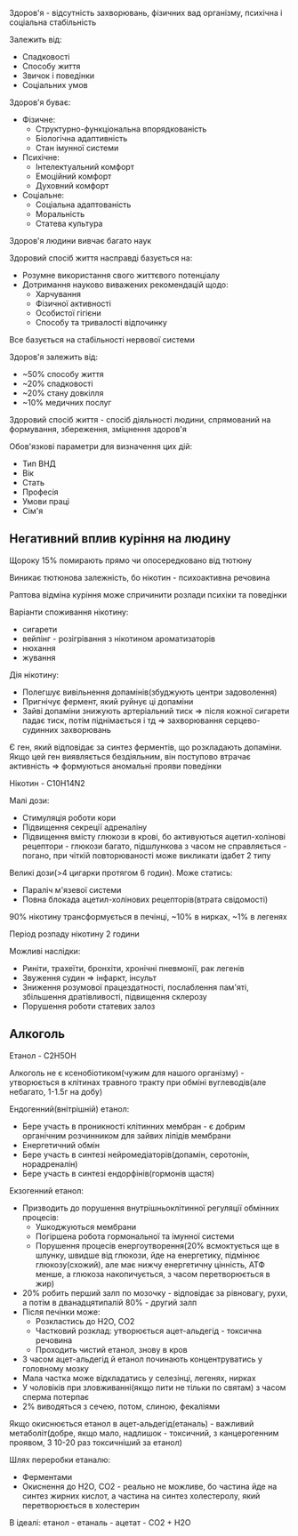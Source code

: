Здоров'я - відсутність захворювань, фізичних вад організму, психічна і соціальна стабільність

Залежить від:
  - Спадковості
  - Способу життя
  - Звичок і поведінки
  - Соціальних умов

Здоров'я буває:
  - Фізичне:
    - Структурно-функціональна впорядкованість
    - Біологічна адаптивність
    - Стан імунної системи
  - Психічне:
    - Інтелектуальний комфорт
    - Емоційний комфорт
    - Духовний комфорт
  - Соціальне:
    - Соціальна адаптованість
    - Моральність
    - Статева культура

Здоров'я людини вивчає багато наук

Здоровий спосіб життя насправді базується на:
  - Розумне використання свого життєвого потенціалу
  - Дотримання науково виважених рекомендацій щодо:
    - Харчування
    - Фізичної активності
    - Особистої гігієни
    - Способу та тривалості відпочинку

Все базується на стабільності нервової системи

Здоров'я залежить від:
  - ~50% способу життя
  - ~20% спадковості
  - ~20% стану довкілля
  - ~10% медичних послуг

Здоровий спосіб життя - спосіб діяльності людини, спрямований на формування, збереження, зміцнення здоров'я

Обов'язкові параметри для визначення цих дій:
  - Тип ВНД
  - Вік
  - Стать
  - Професія
  - Умови праці
  - Сім'я

## Негативний вплив куріння на людину

Щороку 15% помирають прямо чи опосередковано від тютюну

Виникає тютюнова залежність, бо нікотин - психоактивна речовина

Раптова відміна куріння може спричинити розлади психіки та поведінки

Варіанти споживання нікотину:
  - сигарети
  - вейпінг - розігрівання з нікотином ароматизаторів
  - нюхання
  - жування

Дія нікотину:
  - Полегшує вивільнення допамінів(збуджують центри задоволення)
  - Пригнічує фермент, який руйнує ці допаміни
  - Зайві допаміни знижують артеріальний тиск => після кожної сигарети падає тиск, потім піднімається і тд => захворювання серцево-судинних захворювань

Є ген, який відповідає за синтез ферментів, що розкладають допаміни. Якщо цей ген виявляється бездіяльним, він поступово втрачає активність => формуються аномальні прояви поведінки

Нікотин - C10H14N2

Малі дози:
  - Стимуляція роботи кори
  - Підвищення секреції адреналіну
  - Підвищення вмісту глюкози в крові, бо активуються ацетил-холінові рецептори - глюкози багато, підшлункова з часом не справляється - погано, при чіткій повторюваності може викликати ідабет 2 типу

Великі дози(>4 цигарки протягом 6 годин). Може статись:
  - Параліч м'язевої системи
  - Повна блокада ацетил-холінових рецепторів(втрата свідомості)

90% нікотину трансформується в печінці, ~10% в нирках, ~1% в легенях

Період розпаду нікотину 2 години

Можливі наслідки:
  - Риніти, трахеїти, бронхіти, хронічні пневмонії, рак легенів
  - Звуження судин => інфаркт, інсульт
  - Зниження розумової працездатності, послаблення пам'яті, збільшення дратівливості, підвищення склерозу
  - Порушення роботи статевих залоз

## Алкоголь

Етанол - C2H5OH

Алкоголь не є ксенобіотиком(чужим для нашого організму) - утворюється в клітинах травного тракту при обміні вуглеводів(але небагато, 1-1.5г на добу)

Ендогенний(внітрішній) етанол:
  - Бере участь в проникності клітинних мембран - є добрим органічним розчинником для зайвих ліпідів мембрани
  - Енергетичний обмін
  - Бере участь в синтезі нейромедіаторів(допамін, серотонін, норадреналін)
  - Бере участь в синтезі ендорфінів(гормонів щастя)

Екзогенний етанол:
  - Призводить до порушення внутрішньоклітинної регуляції обмінних процесів:
    - Ушкоджуються мембрани
    - Погіршена робота гормональної та імунної системи
    - Порушення процесів енергоутворення(20% всмоктується ще в шлунку, швидше від глюкози, йде на енергетику, підмінює глюкозу(схожий), але має нижчу енергетичну цінність, АТФ менше, а глюкоза накопичується, з часом перетворюється в жир)
  - 20% робить перший залп по мозочку - відповідає за рівновагу, рухи, а потім в дванадцятипалій 80% - другий залп
  - Після печінки може:
    - Розкластись до H2O, CO2
    - Частковий розклад: утворюється ацет-альдегід - токсична речовина
    - Проходить чистий етанол, знову в кров
  - З часом ацет-альдегід й етанол починають концентруватись у головному мозку
  - Мала частка може відкладатись у селезінці, легенях, нирках
  - У чоловіків при зловживанні(якщо пити не тільки по святам) з часом сперма потерпає
  - 2% виводяться з сечею, потом, слиною, фекаліями

Якщо окиснюється етанол в ацет-альдегід(етаналь) - важливий метаболіт(добре, якщо мало, надлишок - токсичний, з канцерогенним проявом, 3 10-20 раз токсичніший за етанол)

Шлях переробки етаналю:
  - Ферментами
  - Окиснення до H2O, CO2 - реально не можливе, бо частина йде на синтез жирних кислот, а частина на синтез холестеролу, який перетворюється в холестерин

В ідеалі: етанол - етаналь - ацетат - CO2 + H2O
